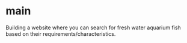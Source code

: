 # main
Building a website where you can search for fresh water aquarium fish based on their requirements/characteristics.
